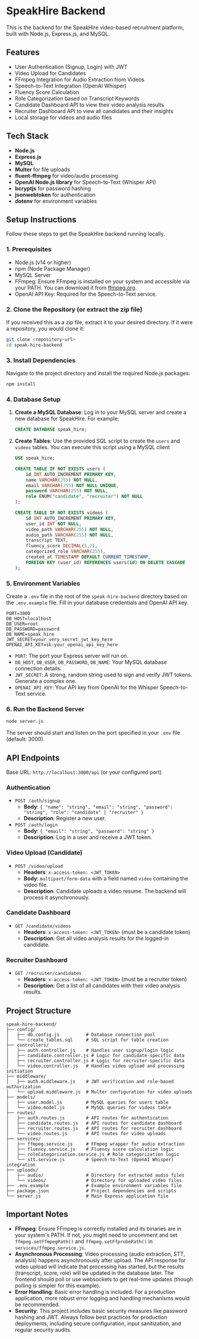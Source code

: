 # SpeakHire Backend

This is the backend for the SpeakHire video-based recruitment platform, built with Node.js, Express.js, and MySQL.

## Features

- User Authentication (Signup, Login) with JWT
- Video Upload for Candidates
- FFmpeg Integration for Audio Extraction from Videos
- Speech-to-Text Integration (OpenAI Whisper)
- Fluency Score Calculation
- Role Categorization based on Transcript Keywords
- Candidate Dashboard API to view their video analysis results
- Recruiter Dashboard API to view all candidates and their insights
- Local storage for videos and audio files

## Tech Stack

- **Node.js**
- **Express.js**
- **MySQL**
- **Multer** for file uploads
- **fluent-ffmpeg** for video/audio processing
- **OpenAI Node.js library** for Speech-to-Text (Whisper API)
- **bcryptjs** for password hashing
- **jsonwebtoken** for authentication
- **dotenv** for environment variables

## Setup Instructions

Follow these steps to get the SpeakHire backend running locally.

### 1. Prerequisites

- Node.js (v14 or higher)
- npm (Node Package Manager)
- MySQL Server
- FFmpeg: Ensure FFmpeg is installed on your system and accessible via your PATH. You can download it from [ffmpeg.org](https://ffmpeg.org/download.html).
- OpenAI API Key: Required for the Speech-to-Text service.

### 2. Clone the Repository (or extract the zip file)

If you received this as a zip file, extract it to your desired directory. If it were a repository, you would clone it:

```bash
git clone <repository-url>
cd speak-hire-backend
```

### 3. Install Dependencies

Navigate to the project directory and install the required Node.js packages:

```bash
npm install
```

### 4. Database Setup

1.  **Create a MySQL Database**: Log in to your MySQL server and create a new database for SpeakHire. For example:

    ```sql
    CREATE DATABASE speak_hire;
    ```

2.  **Create Tables**: Use the provided SQL script to create the `users` and `videos` tables. You can execute this script using a MySQL client 

    ```sql
    USE speak_hire;
    
    CREATE TABLE IF NOT EXISTS users (
        id INT AUTO_INCREMENT PRIMARY KEY,
        name VARCHAR(255) NOT NULL,
        email VARCHAR(255) NOT NULL UNIQUE,
        password VARCHAR(255) NOT NULL,
        role ENUM("candidate", "recruiter") NOT NULL
    );
    
    CREATE TABLE IF NOT EXISTS videos (
        id INT AUTO_INCREMENT PRIMARY KEY,
        user_id INT NOT NULL,
        video_path VARCHAR(255) NOT NULL,
        audio_path VARCHAR(255) NOT NULL,
        transcript TEXT,
        fluency_score DECIMAL(5,2),
        categorized_role VARCHAR(255),
        created_at TIMESTAMP DEFAULT CURRENT_TIMESTAMP,
        FOREIGN KEY (user_id) REFERENCES users(id) ON DELETE CASCADE
    );
    ```

### 5. Environment Variables

Create a `.env` file in the root of the `speak-hire-backend` directory based on the `.env.example` file. Fill in your database credentials and OpenAI API key.

```
PORT=3000
DB_HOST=localhost
DB_USER=root
DB_PASSWORD=password
DB_NAME=speak_hire
JWT_SECRET=your_very_secret_jwt_key_here
OPENAI_API_KEY=sk-your_openai_api_key_here
```

-   `PORT`: The port your Express server will run on.
-   `DB_HOST`, `DB_USER`, `DB_PASSWORD`, `DB_NAME`: Your MySQL database connection details.
-   `JWT_SECRET`: A strong, random string used to sign and verify JWT tokens. Generate a complex one.
-   `OPENAI_API_KEY`: Your API key from OpenAI for the Whisper Speech-to-Text service.

### 6. Run the Backend Server

```bash
node server.js
```

The server should start and listen on the port specified in your `.env` file (default: 3000).

## API Endpoints

Base URL: `http://localhost:3000/api` (or your configured port)

### Authentication

-   `POST /auth/signup`
    -   **Body**: `{ "name": "string", "email": "string", "password": "string", "role": "candidate" | "recruiter" }`
    -   **Description**: Register a new user.
-   `POST /auth/login`
    -   **Body**: `{ "email": "string", "password": "string" }`
    -   **Description**: Log in a user and receive a JWT token.

### Video Upload (Candidate)

-   `POST /video/upload`
    -   **Headers**: `x-access-token: <JWT_TOKEN>`
    -   **Body**: `multipart/form-data` with a field named `video` containing the video file.
    -   **Description**: Candidate uploads a video resume. The backend will process it asynchronously.

### Candidate Dashboard

-   `GET /candidate/videos`
    -   **Headers**: `x-access-token: <JWT_TOKEN>` (must be a candidate token)
    -   **Description**: Get all video analysis results for the logged-in candidate.

### Recruiter Dashboard

-   `GET /recruiter/candidates`
    -   **Headers**: `x-access-token: <JWT_TOKEN>` (must be a recruiter token)
    -   **Description**: Get a list of all candidates with their video analysis results.

## Project Structure

```
speak-hire-backend/
├── config/
│   ├── db.config.js          # Database connection pool
│   └── create_tables.sql     # SQL script for table creation
├── controllers/
│   ├── auth.controller.js    # Handles user signup/login logic
│   ├── candidate.controller.js # Logic for candidate-specific data
│   ├── recruiter.controller.js # Logic for recruiter-specific data
│   └── video.controller.js   # Handles video upload and processing initiation
├── middleware/
│   ├── auth.middleware.js    # JWT verification and role-based authorization
│   └── upload.middleware.js  # Multer configuration for video uploads
├── models/
│   ├── user.model.js         # MySQL queries for users table
│   └── video.model.js        # MySQL queries for videos table
├── routes/
│   ├── auth.routes.js        # API routes for authentication
│   ├── candidate.routes.js   # API routes for candidate dashboard
│   ├── recruiter.routes.js   # API routes for recruiter dashboard
│   └── video.routes.js       # API routes for video uploads
├── services/
│   ├── ffmpeg.service.js     # FFmpeg wrapper for audio extraction
│   ├── fluency.service.js    # Fluency score calculation logic
│   ├── roleCategorization.service.js # Role categorization logic
│   └── stt.service.js        # Speech-to-Text (OpenAI Whisper) integration
├── uploads/
│   ├── audio/                # Directory for extracted audio files
│   └── videos/               # Directory for uploaded video files
├── .env.example              # Example environment variables file
├── package.json              # Project dependencies and scripts
└── server.js                 # Main Express application file
```

## Important Notes

-   **FFmpeg**: Ensure FFmpeg is correctly installed and its binaries are in your system's PATH. If not, you might need to uncomment and set `ffmpeg.setFfmpegPath()` and `ffmpeg.setFfprobePath()` in `services/ffmpeg.service.js`.
-   **Asynchronous Processing**: Video processing (audio extraction, STT, analysis) happens asynchronously after upload. The API response for video upload will indicate that processing has started, but the results (transcript, score, role) will be updated in the database later. The frontend should poll or use websockets to get real-time updates (though polling is simpler for this example).
-   **Error Handling**: Basic error handling is included. For a production application, more robust error logging and handling mechanisms would be recommended.
-   **Security**: This project includes basic security measures like password hashing and JWT. Always follow best practices for production deployments, including secure configuration, input sanitization, and regular security audits.


